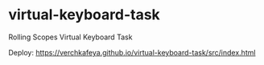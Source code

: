 # virtual-keyboard-task
Rolling Scopes Virtual Keyboard Task

Deploy: https://verchkafeya.github.io/virtual-keyboard-task/src/index.html
